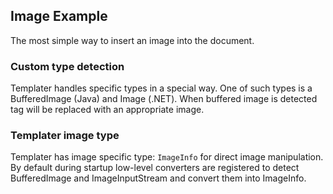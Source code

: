 ## Image Example

The most simple way to insert an image into the document.

### Custom type detection

Templater handles specific types in a special way. One of such types is a BufferedImage (Java) and Image (.NET).
When buffered image is detected tag will be replaced with an appropriate image.

### Templater image type

Templater has image specific type: `ImageInfo` for direct image manipulation.
By default during startup low-level converters are registered to detect BufferedImage and ImageInputStream and convert them into ImageInfo.